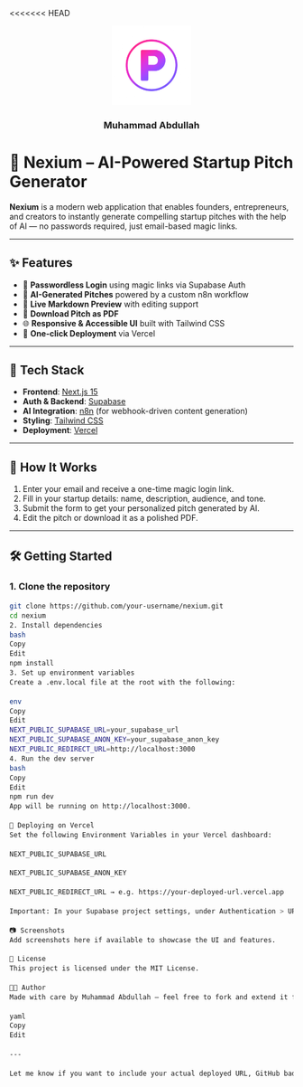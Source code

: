 <<<<<<< HEAD
<a name="readme-top"></a>

<div align="center">

  <img src="./public/android-chrome-192x192.png" alt="logo" width="140"  height="auto" />
  <br/>

  <h3><b>Muhammad Abdullah</b></h3>

</div>

<!-- TABLE OF CONTENTS -->

# 🚀 Nexium – AI-Powered Startup Pitch Generator

**Nexium** is a modern web application that enables founders, entrepreneurs, and creators to instantly generate compelling startup pitches with the help of AI — no passwords required, just email-based magic links.

---

## ✨ Features

- 🔐 **Passwordless Login** using magic links via Supabase Auth
- 🤖 **AI-Generated Pitches** powered by a custom n8n workflow
- 📝 **Live Markdown Preview** with editing support
- 📄 **Download Pitch as PDF**
- 🌐 **Responsive & Accessible UI** built with Tailwind CSS
- 🚀 **One-click Deployment** via Vercel

---

## 🔧 Tech Stack

- **Frontend**: [Next.js 15](https://nextjs.org/)
- **Auth & Backend**: [Supabase](https://supabase.com/)
- **AI Integration**: [n8n](https://n8n.io/) (for webhook-driven content generation)
- **Styling**: [Tailwind CSS](https://tailwindcss.com/)
- **Deployment**: [Vercel](https://vercel.com)

---

## 🧪 How It Works

1. Enter your email and receive a one-time magic login link.
2. Fill in your startup details: name, description, audience, and tone.
3. Submit the form to get your personalized pitch generated by AI.
4. Edit the pitch or download it as a polished PDF.

---

## 🛠️ Getting Started

### 1. Clone the repository

```bash
git clone https://github.com/your-username/nexium.git
cd nexium
2. Install dependencies
bash
Copy
Edit
npm install
3. Set up environment variables
Create a .env.local file at the root with the following:

env
Copy
Edit
NEXT_PUBLIC_SUPABASE_URL=your_supabase_url
NEXT_PUBLIC_SUPABASE_ANON_KEY=your_supabase_anon_key
NEXT_PUBLIC_REDIRECT_URL=http://localhost:3000
4. Run the dev server
bash
Copy
Edit
npm run dev
App will be running on http://localhost:3000.

🚀 Deploying on Vercel
Set the following Environment Variables in your Vercel dashboard:

NEXT_PUBLIC_SUPABASE_URL

NEXT_PUBLIC_SUPABASE_ANON_KEY

NEXT_PUBLIC_REDIRECT_URL → e.g. https://your-deployed-url.vercel.app

Important: In your Supabase project settings, under Authentication > URL Configuration, whitelist your deployed URL in Site URL and Redirect URLs.

📷 Screenshots
Add screenshots here if available to showcase the UI and features.

📄 License
This project is licensed under the MIT License.

👨‍💻 Author
Made with care by Muhammad Abdullah — feel free to fork and extend it for your own use.

yaml
Copy
Edit

---

Let me know if you want to include your actual deployed URL, GitHub badge, or screenshots sec
```
